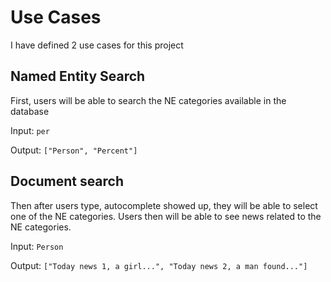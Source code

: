 # Use Cases
I have defined 2 use cases for this project

## Named Entity Search
First, users will be able to search the NE categories available in the database

Input: `per`

Output: `["Person", "Percent"]`

## Document search
Then after users type, autocomplete showed up, they will be able to select one of the NE categories.
Users then will be able to see news related to the NE categories.
    
Input: `Person`
    
Output: `["Today news 1, a girl...", "Today news 2, a man found..."]`